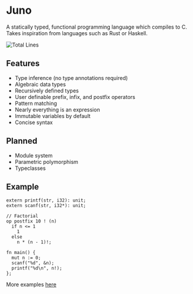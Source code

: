 # Juno
A statically typed, functional programming language which compiles to C.
Takes inspiration from languages such as Rust or Haskell.

![Total Lines](https://img.shields.io/tokei/lines/github/05st/juno)

## Features
- Type inference (no type annotations required)
- Algebraic data types
- Recursively defined types
- User definable prefix, infix, and postfix operators
- Pattern matching
- Nearly everything is an expression
- Immutable variables by default
- Concise syntax

## Planned
- Module system
- Parametric polymorphism
- Typeclasses

## Example
```
extern printf(str, i32): unit;
extern scanf(str, i32*): unit;

// Factorial
op postfix 10 ! (n)
  if n <= 1
    1
  else
    n * (n - 1)!;

fn main() {
  mut n := 0;
  scanf("%d", &n);
  printf("%d\n", n!);
};
```
More examples [here](https://github.com/05st/juno/tree/master/examples)
